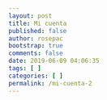 ```yaml
---
layout: post
title: Mi cuenta
published: false
author: rosepac
bootstrap: true
comments: false
date: 2019-06-09 04:06:35
tags: [ ]
categories: [ ]
permalink: /mi-cuenta-2
---
```


